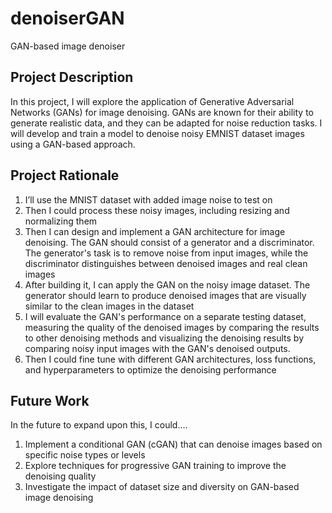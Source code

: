 # denoiserGAN
GAN-based image denoiser

## Project Description
In this project, I will explore the application of Generative Adversarial Networks (GANs) for image denoising. GANs are known for their ability to generate realistic data, and they can be adapted for noise reduction tasks. I will develop and train a model to denoise noisy EMNIST dataset images using a GAN-based approach.

## Project Rationale
1.	I’ll use the MNIST dataset with added image noise to test on
2.	Then I could process these noisy images, including resizing and normalizing them
3.	Then I can design and implement a GAN architecture for image denoising. The GAN should consist of a generator and a discriminator. The generator's task is to remove noise from input images, while the discriminator distinguishes between denoised images and real clean images
4.	After building it, I can apply the GAN on the noisy image dataset. The generator should learn to produce denoised images that are visually similar to the clean images in the dataset
5.	I will evaluate the GAN's performance on a separate testing dataset, measuring the quality of the denoised images by comparing the results to other denoising methods and visualizing the denoising results by comparing noisy input images with the GAN's denoised outputs.
6.	Then I could fine tune with different GAN architectures, loss functions, and hyperparameters to optimize the denoising performance

## Future Work
In the future to expand upon this, I could….
1.	Implement a conditional GAN (cGAN) that can denoise images based on specific noise types or levels
2.	Explore techniques for progressive GAN training to improve the denoising quality
3.	Investigate the impact of dataset size and diversity on GAN-based image denoising
